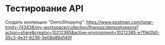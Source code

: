 # Тестирование API

Создать коллекцию "DemoShopping":
https://www.postman.com/lunar-trinity-743438/my-workspace/collection/lhwvuiz/demoshopping?action=share&creator=10212385&active-environment=10212385-e7f9d2b0-35c3-4e31-8238-3e08d89d140f
